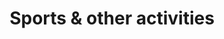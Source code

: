 ---
title: "Sports & other activities"
description: "This is an example category"
slug: "activities"
#image: "hutomo-abrianto-l2jk-uxb1BY-unsplash.jpg"

style:
    background: "#2a9d8f"
    color: "#fff"
    
menu:
  main:
    name: Sports & Extra activities
    weight: 500
    params:
      icon: bike
---
